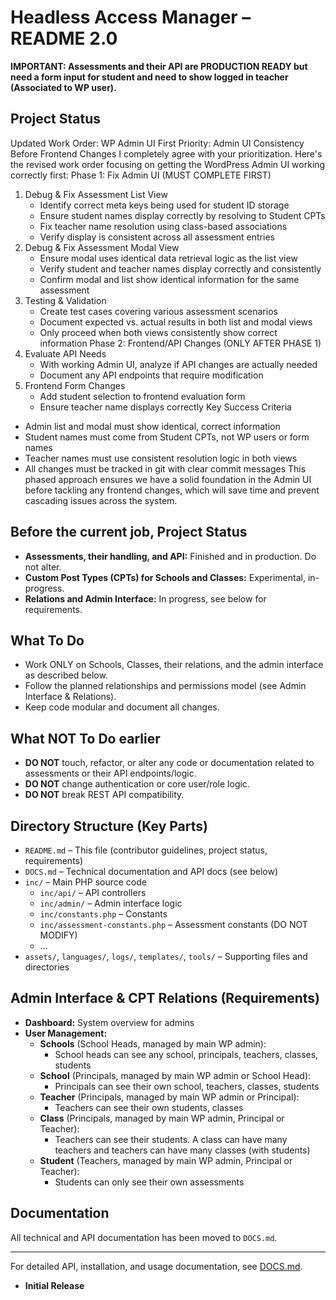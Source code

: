 # Headless Access Manager – README 2.0

**IMPORTANT: Assessments and their API are PRODUCTION READY but need a form input for student and need to show logged in teacher (Associated to WP user).**

## Project Status
Updated Work Order: WP Admin UI First
Priority: Admin UI Consistency Before Frontend Changes
I completely agree with your prioritization. Here's the revised work order focusing on getting the WordPress Admin UI working correctly first:
Phase 1: Fix Admin UI (MUST COMPLETE FIRST)
1. Debug & Fix Assessment List View
    * Identify correct meta keys being used for student ID storage
    * Ensure student names display correctly by resolving to Student CPTs
    * Fix teacher name resolution using class-based associations
    * Verify display is consistent across all assessment entries
2. Debug & Fix Assessment Modal View
    * Ensure modal uses identical data retrieval logic as the list view
    * Verify student and teacher names display correctly and consistently
    * Confirm modal and list show identical information for the same assessment
3. Testing & Validation
    * Create test cases covering various assessment scenarios
    * Document expected vs. actual results in both list and modal views
    * Only proceed when both views consistently show correct information
Phase 2: Frontend/API Changes (ONLY AFTER PHASE 1)
1. Evaluate API Needs
    * With working Admin UI, analyze if API changes are actually needed
    * Document any API endpoints that require modification
2. Frontend Form Changes
    * Add student selection to frontend evaluation form
    * Ensure teacher name displays correctly
Key Success Criteria
* Admin list and modal must show identical, correct information
* Student names must come from Student CPTs, not WP users or form names
* Teacher names must use consistent resolution logic in both views
* All changes must be tracked in git with clear commit messages
This phased approach ensures we have a solid foundation in the Admin UI before tackling any frontend changes, which will save time and prevent cascading issues across the system.



## Before the current job, Project Status
- **Assessments, their handling, and API:** Finished and in production. Do not alter.
- **Custom Post Types (CPTs) for Schools and Classes:** Experimental, in-progress.
- **Relations and Admin Interface:** In progress, see below for requirements.

## What To Do
- Work ONLY on Schools, Classes, their relations, and the admin interface as described below.
- Follow the planned relationships and permissions model (see Admin Interface & Relations).
- Keep code modular and document all changes.

## What NOT To Do earlier
- **DO NOT** touch, refactor, or alter any code or documentation related to assessments or their API endpoints/logic.
- **DO NOT** change authentication or core user/role logic.
- **DO NOT** break REST API compatibility.

## Directory Structure (Key Parts)
- `README.md` – This file (contributor guidelines, project status, requirements)
- `DOCS.md` – Technical documentation and API docs (see below)
- `inc/` – Main PHP source code
  - `inc/api/` – API controllers
  - `inc/admin/` – Admin interface logic
  - `inc/constants.php` – Constants
  - `inc/assessment-constants.php` – Assessment constants (DO NOT MODIFY)
  - ...
- `assets/`, `languages/`, `logs/`, `templates/`, `tools/` – Supporting files and directories

## Admin Interface & CPT Relations (Requirements)
- **Dashboard:** System overview for admins
- **User Management:**
  - **Schools** (School Heads, managed by main WP admin):
    - School heads can see any school, principals, teachers, classes, students
  - **School** (Principals, managed by main WP admin or School Head):
    - Principals can see their own school, teachers, classes, students
  - **Teacher** (Principals, managed by main WP admin or Principal):
    - Teachers can see their own students, classes
  - **Class** (Principals, managed by main WP admin, Principal or Teacher):
    - Teachers can see their students. A class can have many teachers and teachers can have many classes (with students)
  - **Student** (Teachers, managed by main WP admin, Principal or Teacher):
    - Students can only see their own assessments

## Documentation
All technical and API documentation has been moved to `DOCS.md`.

---

For detailed API, installation, and usage documentation, see [DOCS.md](./DOCS.md).

- **Initial Release**

